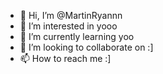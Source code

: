 - 👋 Hi, I’m @MartinRyannn
- 👀 I’m interested in yooo
- 🌱 I’m currently learning yoo
- 💞️ I’m looking to collaborate on :]
- 📫 How to reach me :]

<!---
MartinRyannn/MartinRyannn is a ✨ special ✨ repository because its `README.md` (this file) appears on your GitHub profile.
You can click the Preview link to take a look at your changes.
--->
